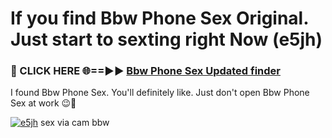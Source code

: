 # If you find Bbw Phone Sex Original. Just start to sexting right Now (e5jh)

<h3>🔴 CLICK HERE 🌐==►► <a href="https://tinyurl.com/mtbk5fxa" rel="nofollow">Bbw Phone Sex Updated finder</a></h3>

I found Bbw Phone Sex. You'll definitely like. Just don't open Bbw Phone Sex at work 😉💬

[![e5jh](https://i.imgur.com/Q8WKrnY.jpeg)](https://tinyurl.com/mtbk5fxa)
sex via cam bbw